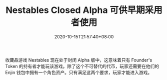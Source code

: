 ﻿---
title: "Nestables Closed Alpha 可供早期采用者使用"
date: 2020-10-15T21:57:40+08:00
lastmod: 2020-10-15T16:45:40+08:00
draft: false
authors: ["Lorraine"]
description: "收藏品游戏 Nestables 现在处于封闭 Alpha 版中，这意味着只有 Founder's Token 的持有者才能玩该游戏。除了这个不可替代的代币，玩家还需要在他们的 Enjin 钱包中拥有一个角色资产。只有满足这两个要求，玩家才能进入游戏。"
featuredImage: "nestables-closed-alpha-available-for-early-adopters.png"
tags: ["NFTs","NFTs","Play to Earn"]
categories: ["news"]
news: ["NFTs"]
weight: 
lightgallery: true
pinned: false
recommend: false
recommend1: false
---

收藏品游戏 Nestables 现在处于封闭 Alpha 版中，这意味着只有 Founder's Token 的持有者才能玩该游戏。除了这个不可替代的代币，玩家还需要在他们的 Enjin 钱包中拥有一个角色资产。只有满足这两个要求，玩家才能进入游戏。

<!--more-->

